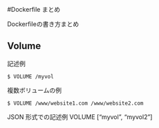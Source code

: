 #Dockerfile まとめ

Dockerfileの書き方まとめ


## Volume
記述例

```
$ VOLUME /myvol
```

複数ボリュームの例

```
$ VOLUME /www/website1.com /www/website2.com

```

JSON 形式での記述例
VOLUME [“myvol”, “myvol2”]